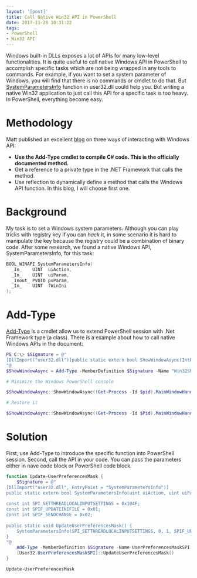 ```yaml
---
layout: '[post]'
title: Call Native Win32 API in PowerShell
date: 2017-11-28 10:31:22
tags:
- PowerShell
- Win32 API
---
```

Windows built-in DLLs exposes a lot of APIs for many low-level functionalities. It is quite useful to call native Windows API in PowerShell to accomplish specific tasks which are not being wrapped in any tools to commands. For example, if you want to set a system parameter of Windows, you will find that there is no commands or cmdlet to do that. But [SystemParametersInfo](https://msdn.microsoft.com/en-us/library/windows/desktop/ms724947.aspx) function in user32.dll could help you. But writing a native Win32 application to just call this API for a specific task is too heavy. In PowerShell, everything become easy.
<!-- more -->
# Methodology
Matt published an excellent [blog](https://blogs.technet.microsoft.com/heyscriptingguy/2013/06/25/use-powershell-to-interact-with-the-windows-api-part-1/) on three ways of interacting with Windows API:
*   **Use the Add-Type cmdlet to compile C# code. This is the officially documented method.**
*   Get a reference to a private type in the .NET Framework that calls the method.
*   Use reflection to dynamically define a method that calls the Windows API function.
In this blog, I will choose first one.

# Background
My task is to set a Windows system parameters. Although you can play tricks with registry key if you can _hack_ it, in some scenario it is hard to manipulate the key because the registry could be a combination of binary code.
After some research, we found a native Windows API, SystemParametersInfo, for this task:
```c
BOOL WINAPI SystemParametersInfo(
  _In_    UINT  uiAction,
  _In_    UINT  uiParam,
  _Inout_ PVOID pvParam,
  _In_    UINT  fWinIni
);
```

# Add-Type
[Add-Type](https://docs.microsoft.com/en-us/powershell/module/microsoft.powershell.utility/add-type?view=powershell-5.1) is a cmdlet allow us to extend PowerShell session with .Net Framework type (a class).
There is a example about how to call native Windows APIs in the document:
```PowerShell
PS C:\> $Signature = @"
[DllImport("user32.dll")]public static extern bool ShowWindowAsync(IntPtr hWnd, int nCmdShow);
"@
$ShowWindowAsync = Add-Type -MemberDefinition $Signature -Name "Win32ShowWindowAsync" -Namespace Win32Functions -PassThru 

# Minimize the Windows PowerShell console

$ShowWindowAsync::ShowWindowAsync((Get-Process -Id $pid).MainWindowHandle, 2)

# Restore it

$ShowWindowAsync::ShowWindowAsync((Get-Process -Id $Pid).MainWindowHandle, 4)
```

# Solution
First, use Add-Type to introduce the specific function into PowerShell session.
Second, call the API in your code. You can pass the parameters either in nave code block or PowerShell code block.
```PowerShell
function Update-UserPreferencesMask {
    $Signature = @"
[DllImport("user32.dll", EntryPoint = "SystemParametersInfo")]
public static extern bool SystemParametersInfo(uint uiAction, uint uiParam, uint pvParam, uint fWinIni);
 
const int SPI_SETTHREADLOCALINPUTSETTINGS = 0x104F; 
const int SPIF_UPDATEINIFILE = 0x01; 
const int SPIF_SENDCHANGE = 0x02;
 
public static void UpdateUserPreferencesMask() {
    SystemParametersInfo(SPI_SETTHREADLOCALINPUTSETTINGS, 0, 1, SPIF_UPDATEINIFILE | SPIF_SENDCHANGE);
}
"@
    Add-Type -MemberDefinition $Signature -Name UserPreferencesMaskSPI -Namespace User32
    [User32.UserPreferencesMaskSPI]::UpdateUserPreferencesMask()
}

Update-UserPreferencesMask
```